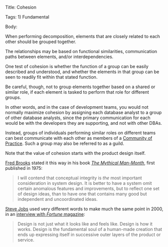 Title:  Cohesion

Tags:   1) Fundamental

Body:

When performing decomposition, elements that are closely related to each other should be grouped together.

The relationships may be based on functional similarities, communication paths between elements, and/or interdependencies.

One test of cohesion is whether the function of a group can be easily described and understood, and whether the elements in that group can be seen to readily fit within that stated function.

Be careful, though, not to group elements together based on a shared or similar role, if each element is tasked to perform that role for different groups.

In other words, and in the case of development teams, you would not normally maximize cohesion by assigning each database analyst to a group of other database analysts, since the primary communication for each would be with the developers they are supporting, and not with other DBAs.

Instead, groups of individuals performing similar roles on different teams can best communicate with each other as members of a <a href="https://en.wikipedia.org/wiki/Community_of_practice" target="ref">Community of Practice</a>. Such a group may also be referred to as a guild.

Note that the value of cohesion starts with the product design itself.

<a href="http://en.wikipedia.org/wiki/Fred_Brooks" target="ref">Fred Brooks</a> stated it this way in his book <cite>[The Mythical Man-Month][brooks-1975]</cite>, first published in 1975:

> I will contend that conceptual integrity is *the* most important consideration in system design. It is better to have a system omit certain anomalous features and improvements, but to reflect one set of design ideas, than to have one that contains many good but independent and uncoordinated ideas.

<a href="http://en.wikipedia.org/wiki/Steve_Jobs" target="ref">Steve Jobs</a> used very different words to make much the same point in 2000, in an [interview with <cite>Fortune</cite> magazine][jobs-2000]:

> Design is not just what it looks like and feels like. Design is how it works. Design is the fundamental soul of a human-made creation that ends up expressing itself in successive outer layers of the product or service.

[brooks-1975]: bibliography.html#brooks-1975
[jobs-2000]: bibliography.html#jobs-2000
